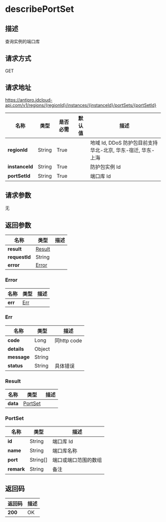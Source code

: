 # describePortSet


## 描述
查询实例的端口库

## 请求方式
GET

## 请求地址
https://antipro.jdcloud-api.com/v1/regions/{regionId}/instances/{instanceId}/portSets/{portSetId}

|名称|类型|是否必需|默认值|描述|
|---|---|---|---|---|
|**regionId**|String|True| |地域 Id, DDoS 防护包目前支持华北-北京, 华东-宿迁, 华东-上海|
|**instanceId**|String|True| |防护包实例 Id|
|**portSetId**|String|True| |端口库 Id|

## 请求参数
无


## 返回参数
|名称|类型|描述|
|---|---|---|
|**result**|[Result](describeportset#result)| |
|**requestId**|String| |
|**error**|[Error](describeportset#error)| |

### <div id="error">Error</div>
|名称|类型|描述|
|---|---|---|
|**err**|[Err](describeportset#err)| |
### <div id="err">Err</div>
|名称|类型|描述|
|---|---|---|
|**code**|Long|同http code|
|**details**|Object| |
|**message**|String| |
|**status**|String|具体错误|
### <div id="result">Result</div>
|名称|类型|描述|
|---|---|---|
|**data**|[PortSet](describeportset#portset)| |
### <div id="portset">PortSet</div>
|名称|类型|描述|
|---|---|---|
|**id**|String|端口库 Id|
|**name**|String|端口库名称|
|**port**|String[]|端口或端口范围的数组|
|**remark**|String|备注|

## 返回码
|返回码|描述|
|---|---|
|**200**|OK|
